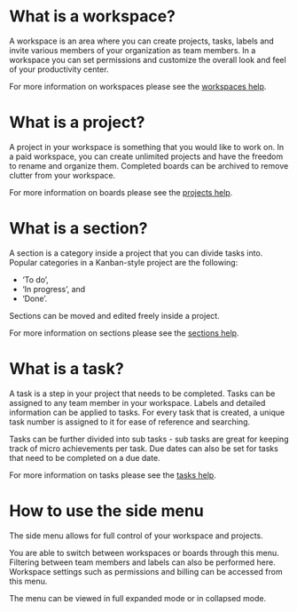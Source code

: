 <!--
SPDX-FileCopyrightText: 2024 JWP Consulting GK

SPDX-License-Identifier: AGPL-3.0-or-later
-->

# What is a workspace?

A workspace is an area where you can create projects, tasks, labels and invite
various members of your organization as team members. In a workspace you can
set permissions and customize the overall look and feel of your productivity
center.

For more information on workspaces please see the [workspaces
help](/help/workspaces).

# What is a project?

A project in your workspace is something that you would like to work on. In a
paid workspace, you can create unlimited projects and have the freedom to
rename and organize them. Completed boards can be archived to remove clutter
from your workspace.

For more information on boards please see the [projects help](/help/projects).

# What is a section?

A section is a category inside a project that you can divide tasks into.
Popular categories in a Kanban-style project are the following:

- ‘To do’,
- ‘In progress’, and
- ‘Done’.

Sections can be moved and edited freely inside a project.

For more information on sections please see the [sections
help](/help/sections).

# What is a task?

A task is a step in your project that needs to be completed. Tasks can be
assigned to any team member in your workspace. Labels and detailed information
can be applied to tasks. For every task that is created, a unique task number
is assigned to it for ease of reference and searching.

Tasks can be further divided into sub tasks - sub tasks are great for keeping
track of micro achievements per task. Due dates can also be set for tasks that
need to be completed on a due date.

For more information on tasks please see the [tasks help](/help/tasks).

# How to use the side menu

The side menu allows for full control of your workspace and projects.

You are able to switch between workspaces or boards through this menu.
Filtering between team members and labels can also be performed here. Workspace
settings such as permissions and billing can be accessed from this menu.

The menu can be viewed in full expanded mode or in collapsed mode.
